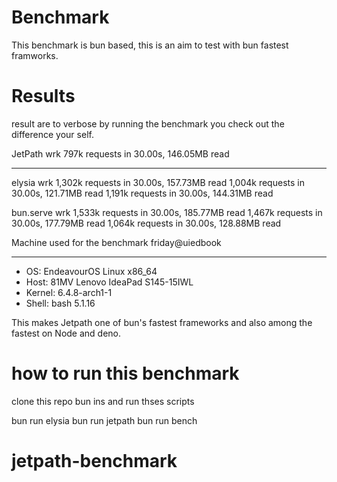 # Benchmark

This benchmark is bun based, this is an aim to test with bun fastest framworks.

# Results

result are to verbose by running the benchmark you check out the difference your
self.

JetPath wrk 797k requests in 30.00s, 146.05MB read

---

elysia wrk 1,302k requests in 30.00s, 157.73MB read 1,004k requests in 30.00s,
121.71MB read 1,191k requests in 30.00s, 144.31MB read

bun.serve wrk 1,533k requests in 30.00s, 185.77MB read 1,467k requests in
30.00s, 177.79MB read 1,064k requests in 30.00s, 128.88MB read

Machine used for the benchmark friday@uiedbook

---

- OS: EndeavourOS Linux x86_64
- Host: 81MV Lenovo IdeaPad S145-15IWL
- Kernel: 6.4.8-arch1-1
- Shell: bash 5.1.16

This makes Jetpath one of bun's fastest frameworks and also among the fastest on
Node and deno.

# how to run this benchmark

clone this repo bun ins and run thses scripts

bun run elysia bun run jetpath bun run bench

# jetpath-benchmark
